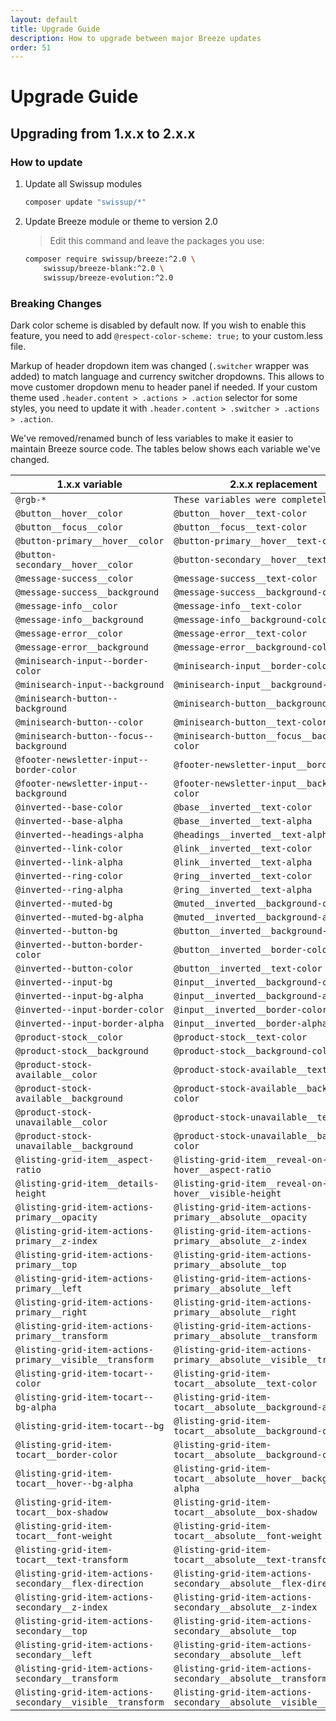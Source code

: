 ```yaml
---
layout: default
title: Upgrade Guide
description: How to upgrade between major Breeze updates
order: 51
---
```


# Upgrade Guide

## Upgrading from 1.x.x to 2.x.x

### How to update

 1. Update all Swissup modules

    ```sh
    composer update "swissup/*"
    ```

 2. Update Breeze module or theme to version 2.0

    > Edit this command and leave the packages you use:

    ```sh
    composer require swissup/breeze:^2.0 \
        swissup/breeze-blank:^2.0 \
        swissup/breeze-evolution:^2.0
    ```

### Breaking Changes

Dark color scheme is disabled by default now. If you wish to enable this feature,
you need to add `@respect-color-scheme: true;` to your custom.less file.

Markup of header dropdown item was changed (`.switcher` wrapper was added)
to match language and currency switcher dropdowns. This allows to move
customer dropdown menu to header panel if needed.
If your custom theme used `.header.content > .actions > .action` selector for
some styles, you need to update it with
`.header.content > .switcher > .actions > .action`.

We've removed/renamed bunch of less variables to make it easier to maintain
Breeze source code. The tables below shows each variable we've changed.

1.x.x variable                            | 2.x.x replacement
------------------------------------------|--------------------------------------
`@rgb-*`                                  | `These variables were completely removed`
`@button__hover__color`                   | `@button__hover__text-color`
`@button__focus__color`                   | `@button__focus__text-color`
`@button-primary__hover__color`           | `@button-primary__hover__text-color`
`@button-secondary__hover__color`         | `@button-secondary__hover__text-color`
`@message-success__color`                 | `@message-success__text-color`
`@message-success__background`            | `@message-success__background-color`
`@message-info__color`                    | `@message-info__text-color` 
`@message-info__background`               | `@message-info__background-color`
`@message-error__color`                   | `@message-error__text-color`
`@message-error__background`              | `@message-error__background-color`
`@minisearch-input--border-color`         | `@minisearch-input__border-color`
`@minisearch-input--background`           | `@minisearch-input__background-color`
`@minisearch-button--background`          | `@minisearch-button__background-color`
`@minisearch-button--color`               | `@minisearch-button__text-color`
`@minisearch-button--focus--background`   | `@minisearch-button__focus__background-color`
`@footer-newsletter-input--border-color`  | `@footer-newsletter-input__border-color`
`@footer-newsletter-input--background`    | `@footer-newsletter-input__background-color`
`@inverted--base-color`                   | `@base__inverted__text-color`
`@inverted--base-alpha`                   | `@base__inverted__text-alpha`
`@inverted--headings-alpha`               | `@headings__inverted__text-alpha`
`@inverted--link-color`                   | `@link__inverted__text-color`
`@inverted--link-alpha`                   | `@link__inverted__text-alpha`
`@inverted--ring-color`                   | `@ring__inverted__text-color`
`@inverted--ring-alpha`                   | `@ring__inverted__text-alpha`
`@inverted--muted-bg`                     | `@muted__inverted__background-color`
`@inverted--muted-bg-alpha`               | `@muted__inverted__background-alpha`
`@inverted--button-bg`                    | `@button__inverted__background-color`
`@inverted--button-border-color`          | `@button__inverted__border-color`
`@inverted--button-color`                 | `@button__inverted__text-color`
`@inverted--input-bg`                     | `@input__inverted__background-color`
`@inverted--input-bg-alpha`               | `@input__inverted__background-alpha`
`@inverted--input-border-color`           | `@input__inverted__border-color`
`@inverted--input-border-alpha`           | `@input__inverted__border-alpha`
`@product-stock__color`                   | `@product-stock__text-color`
`@product-stock__background`              | `@product-stock__background-color`
`@product-stock-available__color`         | `@product-stock-available__text-color`
`@product-stock-available__background`    | `@product-stock-available__background-color`
`@product-stock-unavailable__color`       | `@product-stock-unavailable__text-color`
`@product-stock-unavailable__background`  | `@product-stock-unavailable__background-color`
`@listing-grid-item__aspect-ratio`        | `@listing-grid-item__reveal-on-hover__aspect-ratio`
`@listing-grid-item__details-height`      | `@listing-grid-item__reveal-on-hover__visible-height`
`@listing-grid-item-actions-primary__opacity`   | `@listing-grid-item-actions-primary__absolute__opacity`
`@listing-grid-item-actions-primary__z-index`   | `@listing-grid-item-actions-primary__absolute__z-index`
`@listing-grid-item-actions-primary__top`       | `@listing-grid-item-actions-primary__absolute__top`
`@listing-grid-item-actions-primary__left`      | `@listing-grid-item-actions-primary__absolute__left`
`@listing-grid-item-actions-primary__right`     | `@listing-grid-item-actions-primary__absolute__right`
`@listing-grid-item-actions-primary__transform` | `@listing-grid-item-actions-primary__absolute__transform`
`@listing-grid-item-actions-primary__visible__transform` | `@listing-grid-item-actions-primary__absolute__visible__transform`
`@listing-grid-item-tocart--color`        | `@listing-grid-item-tocart__absolute__text-color`
`@listing-grid-item-tocart--bg-alpha`     | `@listing-grid-item-tocart__absolute__background-alpha`
`@listing-grid-item-tocart--bg`           | `@listing-grid-item-tocart__absolute__background-color`
`@listing-grid-item-tocart__border-color`    | `@listing-grid-item-tocart__absolute__background-color`
`@listing-grid-item-tocart__hover--bg-alpha` | `@listing-grid-item-tocart__absolute__hover__background-alpha`
`@listing-grid-item-tocart__box-shadow`      | `@listing-grid-item-tocart__absolute__box-shadow`
`@listing-grid-item-tocart__font-weight`     | `@listing-grid-item-tocart__absolute__font-weight`
`@listing-grid-item-tocart__text-transform`  | `@listing-grid-item-tocart__absolute__text-transform`
`@listing-grid-item-actions-secondary__flex-direction`   | `@listing-grid-item-actions-secondary__absolute__flex-direction`
`@listing-grid-item-actions-secondary__z-index`          | `@listing-grid-item-actions-secondary__absolute__z-index`
`@listing-grid-item-actions-secondary__top`              | `@listing-grid-item-actions-secondary__absolute__top`
`@listing-grid-item-actions-secondary__left`             | `@listing-grid-item-actions-secondary__absolute__left`
`@listing-grid-item-actions-secondary__transform`        | `@listing-grid-item-actions-secondary__absolute__transform`
`@listing-grid-item-actions-secondary__visible__transform` | `@listing-grid-item-actions-secondary__absolute__visible__transform`
